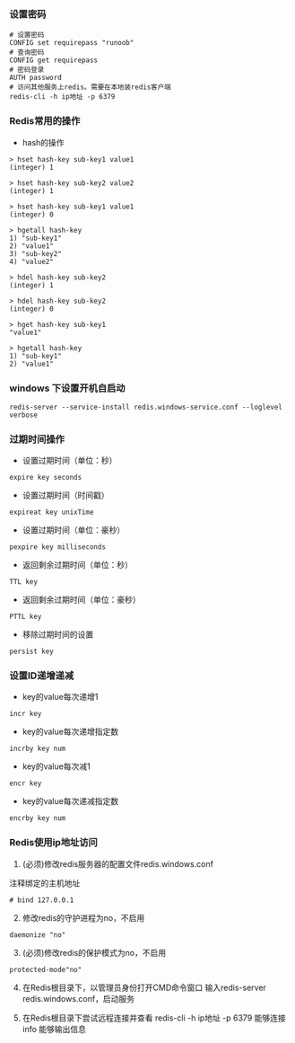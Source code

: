### 设置密码
~~~
# 设置密码
CONFIG set requirepass "runoob"
# 查询密码
CONFIG get requirepass
# 密码登录
AUTH password
# 访问其他服务上redis。需要在本地装redis客户端
redis-cli -h ip地址 -p 6379
~~~

### Redis常用的操作
* hash的操作
~~~
> hset hash-key sub-key1 value1
(integer) 1

> hset hash-key sub-key2 value2
(integer) 1

> hset hash-key sub-key1 value1
(integer) 0

> hgetall hash-key
1) "sub-key1"
2) "value1"
3) "sub-key2"
4) "value2"

> hdel hash-key sub-key2
(integer) 1

> hdel hash-key sub-key2
(integer) 0

> hget hash-key sub-key1
"value1"

> hgetall hash-key
1) "sub-key1"
2) "value1"
~~~

### windows 下设置开机自启动

~~~
redis-server --service-install redis.windows-service.conf --loglevel verbose
~~~

### 过期时间操作

* 设置过期时间（单位：秒）
~~~
expire key seconds
~~~

* 设置过期时间（时间戳）
~~~
expireat key unixTime
~~~

* 设置过期时间（单位：豪秒） 
~~~
pexpire key milliseconds
~~~

* 返回剩余过期时间（单位：秒）
~~~
TTL key
~~~

* 返回剩余过期时间（单位：豪秒）
~~~
PTTL key
~~~

* 移除过期时间的设置
~~~
persist key
~~~

### 设置ID递增递减

* key的value每次递增1
~~~
incr key
~~~

* key的value每次递增指定数
~~~
incrby key num
~~~

* key的value每次减1
~~~
encr key
~~~

* key的value每次递减指定数
~~~
encrby key num
~~~

### Redis使用ip地址访问

1. (必须)修改redis服务器的配置文件redis.windows.conf

注释绑定的主机地址
~~~
# bind 127.0.0.1
~~~
2. 修改redis的守护进程为no，不启用
~~~
daemonize "no"
~~~

3. (必须)修改redis的保护模式为no，不启用
~~~
protected-mode"no"
~~~

4. 在Redis根目录下，以管理员身份打开CMD命令窗口
输入redis-server redis.windows.conf，启动服务

5. 在Redis根目录下尝试远程连接并查看
redis-cli -h ip地址 -p 6379 能够连接
info 能够输出信息